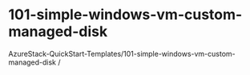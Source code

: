 # 101-simple-windows-vm-custom-managed-disk
AzureStack-QuickStart-Templates/101-simple-windows-vm-custom-managed-disk /

